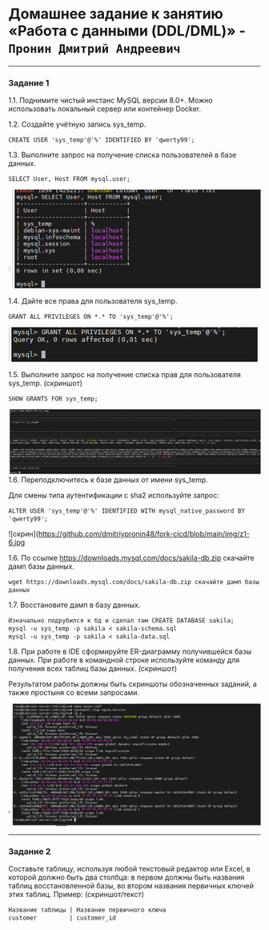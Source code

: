 # Домашнее задание к занятию «Работа с данными (DDL/DML)» - `Пронин Дмитрий Андреевич`

---

### Задание 1
1.1. Поднимите чистый инстанс MySQL версии 8.0+. Можно использовать локальный сервер или контейнер Docker.

1.2. Создайте учётную запись sys_temp.
```
CREATE USER 'sys_temp'@'%' IDENTIFIED BY 'qwerty99';
```

1.3. Выполните запрос на получение списка пользователей в базе данных. 
```
SELECT User, Host FROM mysql.user;
```
![скрин](https://github.com/dmitriypronin48/fork-cicd/blob/main/img/z1-1.jpg)

1.4. Дайте все права для пользователя sys_temp.
```
GRANT ALL PRIVILEGES ON *.* TO 'sys_temp'@'%';
```
![скрин](https://github.com/dmitriypronin48/fork-cicd/blob/main/img/z1-2.jpg)

1.5. Выполните запрос на получение списка прав для пользователя sys_temp. (скриншот)
```
SHOW GRANTS FOR sys_temp;
```
![скрин](https://github.com/dmitriypronin48/fork-cicd/blob/main/img/z1-3.jpg)
1.6. Переподключитесь к базе данных от имени sys_temp.

Для смены типа аутентификации с sha2 используйте запрос:
```
ALTER USER 'sys_temp'@'%' IDENTIFIED WITH mysql_native_password BY 'qwerty99';
```
![скрин](https://github.com/dmitriypronin48/fork-cicd/blob/main/img/z1-6.jpg

1.6. По ссылке https://downloads.mysql.com/docs/sakila-db.zip скачайте дамп базы данных.
```
wget https://downloads.mysql.com/docs/sakila-db.zip скачайте дамп базы данных

```

1.7. Восстановите дамп в базу данных.
```
Изначально подрубился к бд и сделал там CREATE DATABASE sakila;
mysql -u sys_temp -p sakila < sakila-schema.sql
mysql -u sys_temp -p sakila < sakila-data.sql
```
1.8. При работе в IDE сформируйте ER-диаграмму получившейся базы данных. При работе в командной строке используйте команду для получения всех таблиц базы данных. (скриншот)

Результатом работы должны быть скриншоты обозначенных заданий, а также простыня со всеми запросами.

![скрин](https://github.com/dmitriypronin48/fork-cicd/blob/main/img/z1-7.jpg)

---

### Задание 2
Составьте таблицу, используя любой текстовый редактор или Excel, в которой должно быть два столбца: в первом должны быть названия таблиц восстановленной базы, во втором названия первичных ключей этих таблиц. Пример: (скриншот/текст)

```
Название таблицы | Название первичного ключа
customer         | customer_id
```






